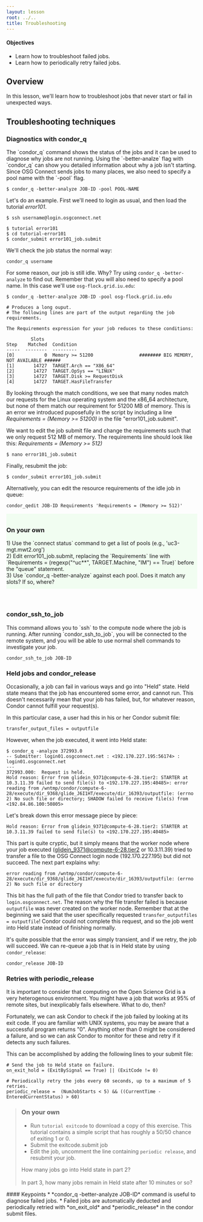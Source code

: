 ```yaml
---
layout: lesson
root: ../..
title: Troubleshooting
---
```

<div class="objectives" markdown="1">

#### Objectives
*   Learn how to troubleshoot failed jobs.
*   Learn how to periodically retry failed jobs.
</div>

<h2>Overview </h2> 
In this lesson, we'll learn how to troubleshoot jobs that never start or fail in unexpected ways. 

<h2> Troubleshooting techniques </h2> 

<h3> Diagnostics with condor_q  </h3> 
The `condor_q` command shows the status of the jobs and it can be used to diagnose why jobs are not 
running. Using the `-better-analze` flag with `condor_q` can show you detailed information about why a job isn't starting. Since OSG Connect sends jobs to many places, we also need to specify a pool name with the `-pool` flag. 

~~~
$ condor_q -better-analyze JOB-ID -pool POOL-NAME
~~~

Let's do an example. First we'll need to login as usual, and then load the tutorial *error101*.

~~~
$ ssh username@login.osgconnect.net

$ tutorial error101
$ cd tutorial-error101
$ condor_submit error101_job.submit 
~~~

We'll check the job status the normal way:

~~~
condor_q username
~~~

For some reason, our job is still idle. Why? Try using `condor_q -better-analyze` to find out. Remember that you will also need to specify a pool name. In this case we'll use `osg-flock.grid.iu.edu`:

~~~
$ condor_q -better-analyze JOB-ID -pool osg-flock.grid.iu.edu
 
# Produces a long ouput. 
# The following lines are part of the output regarding the job requirements.  

The Requirements expression for your job reduces to these conditions:

         Slots
Step    Matched  Condition
-----  --------  ---------
[0]           0  Memory >= 51200                 ######## BIG MEMORY, NOT AVAILABLE ###### 
[1]       14727  TARGET.Arch == "X86_64"
[2]       14727  TARGET.OpSys == "LINUX"
[3]       14727  TARGET.Disk >= RequestDisk
[4]       14727  TARGET.HasFileTransfer
~~~

By looking through the match conditions, we see that many nodes match our requests for the Linux operating system and the x86_64 architecture, but none of them match our requirement for 51200 MB of memory. This is an error we introduced 
puposefully in the script by including a line *Requirements = (Memory >= 51200)* in the file 
"error101_job.submit". 

We want to edit the job submit file and change the requirements such that we only request 512 MB of memory. The requirements line should look like this: *Requirements = (Memory >= 512)*

~~~
$ nano error101_job.submit
~~~

Finally, resubmit the job:

~~~
$ condor_submit error101_job.submit
~~~

Alternatively, you can edit the resource requirements of the idle job in queue:

~~~
condor_qedit JOB-ID Requirements 'Requirements = (Memory >= 512)' 
~~~


<div style="background-color:rgba(0, 255, 0, 0.0470588); padding:10px 0;"><h3> On your own </h3>
1) Use the `connect status` command to get a list of pools (e.g., 'uc3-mgt.mwt2.org') <br/>
2) Edit error101_job.submit, replacing the `Requirements` line with `Requirements = (regexp("^uc**", TARGET.Machine, "IM") == True)` before the "queue" statement. <br/>
3) Use `condor_q -better-analyze` against each pool. Does it match any slots? If so, where?
</div>

<br/>
<br/>
<h3> condor_ssh_to_job </h3> 
This command allows you to `ssh` to the compute node where the job is running. After running `condor_ssh_to_job`, you will be connected to the remote system, and you will be able to use normal shell commands to investigate your job.

~~~
condor_ssh_to_job JOB-ID  
~~~

<h3> Held jobs and condor_release </h3>

Occasionally, a job can fail in various ways and go into "Held" state. Held state means that the job has encountered some error, and cannot run. This doesn't necessarily mean that your job has failed, but, for whatever reason, Condor cannot fulfill your request(s).

In this particular case, a user had this in his or her Condor submit file:

~~~
transfer_output_files = outputfile
~~~

However, when the job executed, it went into Held state:

~~~
$ condor_q -analyze 372993.0
-- Submitter: login01.osgconnect.net : <192.170.227.195:56174> : login01.osgconnect.net
---
372993.000:  Request is held.
Hold reason: Error from glidein_9371@compute-6-28.tier2: STARTER at 10.3.11.39 failed to send file(s) to <192.170.227.195:40485>: error reading from /wntmp/condor/compute-6-28/execute/dir_9368/glide_J6I1HT/execute/dir_16393/outputfile: (errno 2) No such file or directory; SHADOW failed to receive file(s) from <192.84.86.100:50805>
~~~

Let's break down this error message piece by piece:

~~~
Hold reason: Error from glidein_9371@compute-6-28.tier2: STARTER at 10.3.11.39 failed to send file(s) to <192.170.227.195:40485>
~~~

This part is quite cryptic, but it simply means that the worker node where your job executed (glidein_9371@compute-6-28.tier2 or 10.3.11.39) tried to transfer a file to the OSG Connect login node (192.170.227.195) but did not succeed. The next part explains why:

~~~
error reading from /wntmp/condor/compute-6-28/execute/dir_9368/glide_J6I1HT/execute/dir_16393/outputfile: (errno 2) No such file or directory
~~~

This bit has the full path of the file that Condor tried to transfer back to `login.osgconnect.net`. The reason why the file transfer failed is because `outputfile` was never created on the worker node. Remember that at the beginning we said that the user specifically requested `transfer_outputfiles = outputfile`! Condor could not complete this request, and so the job went into Held state instead of finishing normally.

It's quite possible that the error was simply transient, and if we retry, the job will succeed. We can re-queue a job that is in Held state by using `condor_release`: 

~~~
condor_release JOB-ID 
~~~


<h3> Retries with periodic_release </h3>

It is important to consider that computing on the Open Science Grid is a very heterogenous environment. You might have a job that works at 95% of remote sites, but inexplicably fails elsewhere. What to do, then? 

Fortunately, we can ask Condor to check if the job failed by looking at its exit code. If you are familiar with UNIX systems, you may be aware that a successful program returns "0". Anything other than 0 might be considered a failure, and so we can ask Condor to monitor for these and retry if it detects any such failures. 

This can be accomplished by adding the following lines to your submit file:

~~~
# Send the job to Held state on failure. 
on_exit_hold = (ExitBySignal == True) || (ExitCode != 0)  

# Periodically retry the jobs every 60 seconds, up to a maximum of 5 retries.
periodic_release =  (NumJobStarts < 5) && ((CurrentTime - EnteredCurrentStatus) > 60)
~~~


> ### On your own
> * Run `tutorial exitcode` to download a copy of this exercise. This tutorial contains a simple script that has roughly a 50/50 chance of exiting 1 or 0. <br/>
> * Submit the exitcode.submit job <br/>
> * Edit the job, uncomment the line containing `periodic release`, and resubmit your job.<br/> 
>
> How many jobs go into Held state in part 2? <br/>
> <br/>
> In part 3, how many jobs remain in Held state after 10 minutes or so?


<div class="keypoints" markdown="1">
#### Keypoints
*    *condor_q -better-analyze JOB-ID* command is useful to diagnose failed jobs. 
*    Failed jobs are automatically deducted and periodically retried  with *on_exit_old* and *periodic_release* in the condor submit files.
</div>


